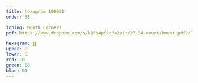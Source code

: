 ```yaml
---
title: hexagram 100001
order: 38

iching: Mouth Corners
pdf: https://www.dropbox.com/s/k16x4pfkcfa2u1r/27-34-nourishment.pdf?dl=0

hexagram: ䷚
upper: ☶
lower: ☳
red: 10
green: 00
blue: 01
---
```


